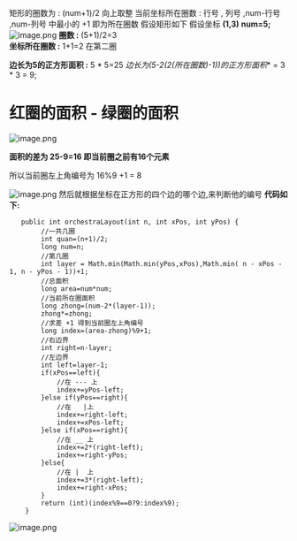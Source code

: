 矩形的圈数为 : (num+1)/2  向上取整
当前坐标所在圈数 : 行号 , 列号 ,num-行号 ,num-列号 中最小的 +1 即为所在圈数
假设矩形如下
假设坐标 **(1,3)**
**num=5;**
![image.png](https://pic.leetcode-cn.com/1617632558-ZbmKQV-image.png)
**圈数 :**  (5+1)/2=3   
**坐标所在圈数 :** 1+1=2  在第二圈

**边长为5的正方形面积 :** 5 * 5=25
**边长为(5-2*(2(所在圈数)-1))的正方形面积** = 3 * 3 = 9;
# 红圈的面积 - 绿圈的面积
![image.png](https://pic.leetcode-cn.com/1617633704-wjdLjC-image.png)


**面积的差为 25-9=16
即当前圈之前有16个元素**

所以当前圈左上角编号为 16%9 +1 = 8

![image.png](https://pic.leetcode-cn.com/1617633171-EPFzbN-image.png)
然后就根据坐标在正方形的四个边的哪个边,来判断他的编号
**代码如下:**
```
   public int orchestraLayout(int n, int xPos, int yPos) {
        //一共几圈
        int quan=(n+1)/2;
        long num=n;
        //第几圈
        int layer = Math.min(Math.min(yPos,xPos),Math.min( n - xPos - 1, n - yPos - 1))+1;
        //总面积
        long area=num*num;
        //当前所在圈面积
        long zhong=(num-2*(layer-1));
        zhong*=zhong;
        //求差 +1 得到当前圈左上角编号
        long index=(area-zhong)%9+1;
        //右边界
        int right=n-layer;
        //左边界
        int left=layer-1;
        if(xPos==left){
            //在 --- 上
            index+=yPos-left;
        }else if(yPos==right){
            //在   |上
            index+=right-left;
            index+=xPos-left;
        }else if(xPos==right){
            //在 __ 上
            index+=2*(right-left);
            index+=right-yPos;
        }else{
            //在 |  上
            index+=3*(right-left);
            index+=right-xPos;
        }
        return (int)(index%9==0?9:index%9);
    }
```
![image.png](https://pic.leetcode-cn.com/1617633406-EHeYLC-image.png)
